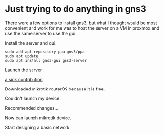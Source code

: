 # Just trying to do anything in gns3

There were a few options to install gns3, but what I thought would be most convenient and work for me was to host the server on a VM in proxmox and use the same server to use the gui. 

Install the server and gui. 

```
sudo add-apt-repository ppa:gns3/ppa
sudo apt update
sudo apt install gns3-gui gns3-server
```
Launch the server

[a sick contribution](images/image1.png)

Downloaded mikrotik routerOS because it is free. 

Couldn't launch my device. 

Recommended changes... 

Now can launch mikrotik device. 

Start designing a basic network
